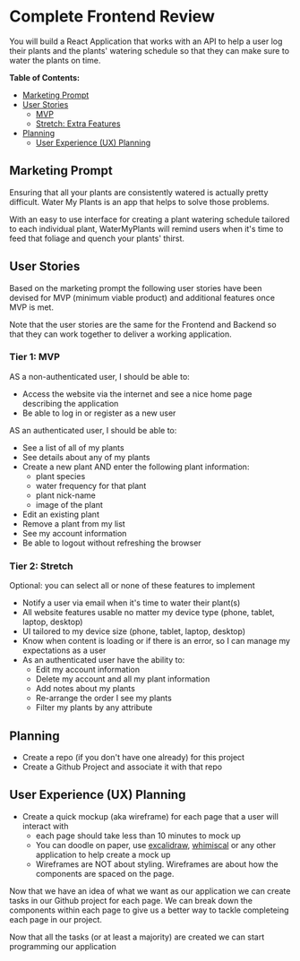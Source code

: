 # Complete Frontend Review

You will build a React Application that works with an API to help a user log their plants and the plants' watering schedule so that they can make sure to water the plants on time.


**Table of Contents:**
- [Marketing Prompt](#marketing-prompt)
- [User Stories](#user-stories)
    - [MVP](#tier-1-mvp)
    - [Stretch: Extra Features](#tier-2-stretch)
- [Planning](#planning)
    - [User Experience (UX) Planning](#user-experience-ux-planning)


## Marketing Prompt
Ensuring that all your plants are consistently watered is actually pretty difficult. Water My Plants is an app that helps to solve those problems.

With an easy to use interface for creating a plant watering schedule tailored to each individual plant, WaterMyPlants will remind users when it's time to feed that foliage and quench your plants' thirst.

## User Stories 

Based on the marketing prompt the following user stories have been devised for MVP (minimum viable product) and additional features once MVP is met. 

Note that the user stories are the same for the Frontend and Backend so that they can work together to deliver a working application. 

### Tier 1: MVP

AS a non-authenticated user, I should be able to: 

* Access the website via the internet and see a nice home page describing the application
* Be able to log in or register as a new user 

AS an authenticated user, I should be able to: 

* See a list of all of my plants
* See details about any of my plants 
* Create a new plant AND enter the following plant information:
    - plant species
    - water frequency for that plant
    - plant nick-name
    - image of the plant 
* Edit an existing plant 
* Remove a plant from my list
* See my account information
* Be able to logout without refreshing the browser

### Tier 2: Stretch
Optional: you can select all or none of these features to implement

* Notify a user via email when it's time to water their plant(s)
* All website features usable no matter my device type (phone, tablet, laptop, desktop)
* UI tailored to my device size (phone, tablet, laptop, desktop)
* Know when content is loading or if there is an error, so I can manage my expectations as a user
* As an authenticated user have the ability to:
    * Edit my account information
    * Delete my account and all my plant information
    * Add notes about my plants 
    * Re-arrange the order I see my plants 
    * Filter my plants by any attribute 

## Planning 
* Create a repo (if you don't have one already) for this project
* Create a Github Project and associate it with that repo

## User Experience (UX) Planning
* Create a quick mockup (aka wireframe) for each page that a user will interact with
    - each page should take less than 10 minutes to mock up
    - You can doodle on paper, use [excalidraw](https://excalidraw.com/), [whimiscal](https://whimsical.com/) or any other application to help create a mock up
    - Wireframes are NOT about styling. Wireframes are about how the components are spaced on the page. 

Now that we have an idea of what we want as our application we can create tasks in our Github project for each page. We can break down the components within each page to give us a better way to tackle completeing each page in our project. 

Now that all the tasks (or at least a majority) are created we can start programming our application